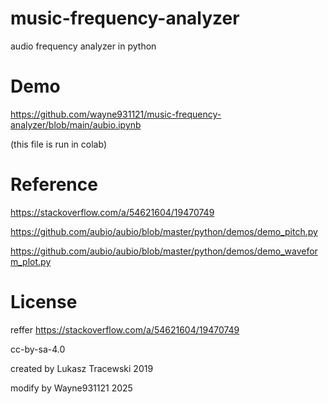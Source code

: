 # music-frequency-analyzer
audio frequency analyzer in python

# Demo
https://github.com/wayne931121/music-frequency-analyzer/blob/main/aubio.ipynb

(this file is run in colab)

# Reference
https://stackoverflow.com/a/54621604/19470749

https://github.com/aubio/aubio/blob/master/python/demos/demo_pitch.py

https://github.com/aubio/aubio/blob/master/python/demos/demo_waveform_plot.py

# License

reffer https://stackoverflow.com/a/54621604/19470749

cc-by-sa-4.0

created by Lukasz Tracewski 2019

modify by Wayne931121 2025
